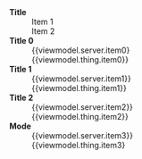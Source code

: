 <dl class="dl-horizontal">
   <dt><strong>Title</strong></dt>
   <dd>
       <div class="row">
           <div class="col-xs-3">Item 1</div>
           <div class="col-xs-3">Item 2</div>
       </div>
   </dd>
   <dt><strong>Title 0</strong></dt>
   <dd>
       <div class="row">
           <div class="col-xs-3">{{viewmodel.server.item0}</div>
           <div class="col-xs-3 pull-left">{{viewmodel.thing.item0}}</div>
       </div>
   </dd>
   <dt><strong>Title 1</strong></dt>
   <dd>
       <div class="row">
           <div class="col-xs-3">{{viewmodel.server.item1}}</div>
           <div class="col-xs-3 pull-left">{{viewmodel.thing.item1}}</div>
       </div>
   </dd>
   <dt><strong>Title 2</strong></dt>
   <dd>
       <div class="row">
           <div class="col-xs-3">{{viewmodel.server.item2}}</div>
           <div class="col-xs-3 pull-left">{{viewmodel.thing.item2}}</div>
       </div>
   </dd>
   <dt><strong>Mode</strong></dt>
   <dd>
       <div class="row">
           <div class="col-xs-3">{{viewmodel.server.item3}}</div>
           <div class="col-xs-3 pull-left">{{viewmodel.thing.item3}</div>
       </div>
   </dd>
</dl>